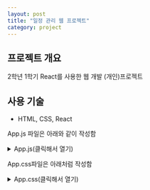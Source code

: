 ```yaml
---
layout: post
title: "일정 관리 웹 프로젝트"
category: project
---
```


## 프로젝트 개요
2학년 1학기 React를 사용한 웹 개발 (개인)프로젝트

## 사용 기술
- HTML, CSS, React

App.js 파일은 아래와 같이 작성함

<details>
<summary>App.js(클릭해서 열기)</summary>
<script src="https://gist.github.com/jjoon1234/9d79a8f6e98f3dce63d6f9ec7ea124c9.js"></script>
</details>

App.css파일은 아래처럼 작성함

<details>
<summary>App.css(클릭해서 열기)</summary>
</details>
